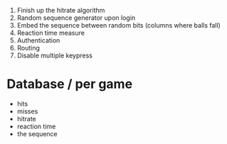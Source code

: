 1. Finish up the hitrate algorithm
2. Random sequence generator upon login
3. Embed the sequence between random bits (columns where balls fall)
4. Reaction time measure
5. Authentication
6. Routing
7. Disable multiple keypress


# Database / per game
 - hits
 - misses
 - hitrate
 - reaction time
 - the sequence